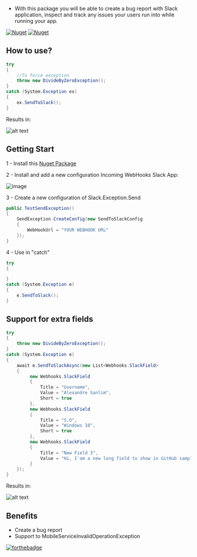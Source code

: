 - With this package you will be able to create a bug report with Slack application, inspect and track any issues your users run into while running your app.


[![Nuget](https://img.shields.io/nuget/dt/Slack.Exception.Send)](https://www.nuget.org/packages/Slack.Exception.Send)
[![Nuget](https://img.shields.io/nuget/v/Slack.Exception.Send)](https://www.nuget.org/packages/Slack.Exception.Send)

## <a name="very_simple"/> How to use?
```csharp
try
{
    //To force exception
    throw new DivideByZeroException();
}
catch (System.Exception ex)
{
    ex.SendToSlack();
}
```
Results in:

![alt text](https://i.imgur.com/Pc0MXIj.png)

## Getting Start

1 - Install this [Nuget Package](https://www.nuget.org/packages/Slack.Exception.Send)

2 - Install and add a new configuration Incoming WebHooks Slack App:

![image](https://user-images.githubusercontent.com/5353685/94029386-21f5d400-fd93-11ea-9148-e29bee9993aa.png)

3 - Create a new configuration of Slack.Exception.Send
```csharp
public TestSendException()
{
    SendException.CreateConfig(new SendToSlackConfig
    {
        WebHookUrl = "YOUR WEBHOOK URL"
    });
}
```
4 - Use in "catch"
```csharp
try
{

}
catch (System.Exception e)
{
    e.SendToSlack();
}
```    

## <a name="many_field"/> Support for extra fields
```csharp
try
{
    throw new DivideByZeroException();
}
catch (System.Exception e)
{
    await e.SendToSlackAsync(new List<Webhooks.SlackField>
    {
         new Webhooks.SlackField
         {
             Title = "Username",
             Value = "Alexandre Sanlim",
             Short = true
         },
         new Webhooks.SlackField
         {
             Title = "S.O",
             Value = "Windows 10",
             Short = true
         },
         new Webhooks.SlackField
         {
             Title = "New Field 3",
             Value = "Hi, I'am a new long field to show in GitHub sample 😎",
         }
    });
}
```
Results in:

![alt text](https://i.imgur.com/sjXiF91.png)

      

## Benefits
* Create a bug report
* Support to MobileServiceInvalidOperationException

[![forthebadge](https://forthebadge.com/images/badges/built-with-love.svg)](https://forthebadge.com)



